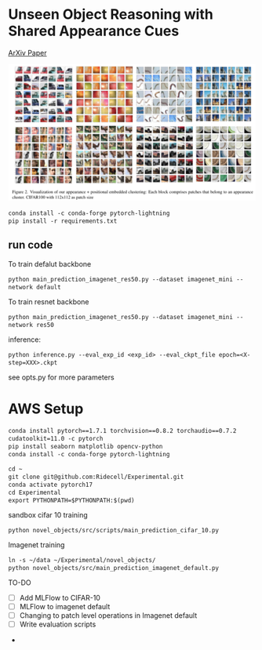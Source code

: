 # Unseen Object Reasoning with Shared Appearance Cues
[ArXiv Paper](https://arxiv.org/pdf/2406.15565)

![image.png](https://github.com/Pari-singh/unseen_object_reasoning/blob/main/images/image.png)
~~~
conda install -c conda-forge pytorch-lightning
pip install -r requirements.txt
~~~

## run code
To train defalut backbone
~~~
python main_prediction_imagenet_res50.py --dataset imagenet_mini --network default
~~~
To train resnet backbone
~~~
python main_prediction_imagenet_res50.py --dataset imagenet_mini --network res50
~~~

inference:
~~~
python inference.py --eval_exp_id <exp_id> --eval_ckpt_file epoch=<X-step=XXX>.ckpt
~~~

see opts.py for more parameters

# AWS Setup


~~~
conda install pytorch==1.7.1 torchvision==0.8.2 torchaudio==0.7.2 cudatoolkit=11.0 -c pytorch
pip install seaborn matplotlib opencv-python
conda install -c conda-forge pytorch-lightning
~~~


~~~
cd ~
git clone git@github.com:Ridecell/Experimental.git
conda activate pytorch17
cd Experimental
export PYTHONPATH=$PYTHONPATH:$(pwd)
~~~

sandbox cifar 10 training
~~~
python novel_objects/src/scripts/main_prediction_cifar_10.py
~~~

Imagenet training
~~~
ln -s ~/data ~/Experimental/novel_objects/
python novel_objects/src/main_prediction_imagenet_default.py
~~~

TO-DO

- [ ] Add MLFlow to CIFAR-10
- [ ] MLFlow to imagenet default
- [ ] Changing to patch level operations in Imagenet default
- [ ] Write evaluation scripts
- 
